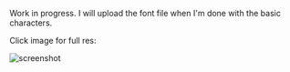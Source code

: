 Work in progress. I will upload the font file when I'm done with the basic characters.

Click image for full res:

![screenshot](http://i.imgur.com/VsmMsJN.png)
